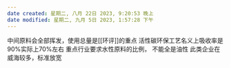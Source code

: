 ```yaml
---
date created: 星期二, 八月 22日 2023, 9:20:53 晚上
date modified: 星期二, 九月 5日 2023, 1:57:28 下午
---
```

中间原料会全部挥发，使用总量是[[环评]]的重点
活性碳环保工艺名义上吸收率是90%实际上70%左右
重点行业要求水性原料的比例， 不能全是油性
此类企业在威海较多，标准放宽